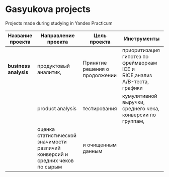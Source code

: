 # Gasyukova projects
 Projects made during studying in Yandex Practicum
 
**Название проекта** | Направление проекта  | Цель проекта                   | Инструменты 
---------------------|--------------------- |--------------------------------|----------------------------------
**business analysis**|продуктовый аналитик, | Принятие решения о продолжении | приоритизация гипотез по фреймворкам ICE и RICE,анализ A/B-теста, графики  
                     |product analysis      |тестирования                    | кумулятивной выручки, среднего чека, конверсии по группам,
                                                                             | оценка статистической значимости различий конверсий и средних чеков по сырым                                                                              | и очищенным данным
